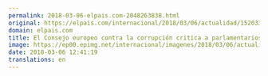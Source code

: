 ```yaml
---
permalink: 2018-03-06-elpais.com-2048263838.html
original: https://elpais.com/internacional/2018/03/06/actualidad/1520334903_284035.html#?ref=rss&format=simple&link=link
domain: elpais.com
title: El Consejo europeo contra la corrupción critica a parlamentarios, jueces y fiscales portugueses
image: https://ep00.epimg.net/internacional/imagenes/2018/03/06/actualidad/1520334903_284035_1520336138_rrss_normal.jpg
date: 2018-03-06 12:41:19
translations: en
---
```


